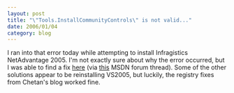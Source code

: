 ```yaml
---
layout: post
title: "\"Tools.InstallCommunityControls\" is not valid..."
date: 2006/01/04
category: blog
---
```


I ran into that error today while attempting to install Infragistics NetAdvantage 2005. I'm not exactly sure about why the error occurred, but I was able to find a fix [here](http://blogs.msdn.com/chetanc/default.aspx) (via [this](http://forums.microsoft.com/MSDN/ShowPost.aspx?PageIndex=1&SiteID=1&PostID=124977) MSDN forum thread). Some of the other solutions appear to be reinstalling VS2005, but luckily, the registry fixes from Chetan's blog worked fine.

